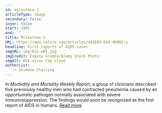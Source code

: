 ```yaml
---
id: milestone-1
articleType: image
secondary: false
inner: false
start: 1981 
end: ''
title: Milestone 1
URL: https://www.nature.com/articles/d42859-018-00002-y
headline: First reports of AIDS cases
imgURL: img/hiv-m01.jpg
imgCredit: Evgeny Gromov/Alamy Stock Photo
imgAlt: HIV virus tag cloud 
authorList:
    - Shimona Starling
---
```

In <em>Morbidity and Mortality Weekly Report</em>, a group of clinicians described five previously healthy men who had contracted pneumonia caused by an opportunistic pathogen normally associated with severe immunosuppression. The findings would soon be recognized as the first report of AIDS in humans.  <a href="https://www.nature.com/articles/d42859-018-00002-y">Read more</a>